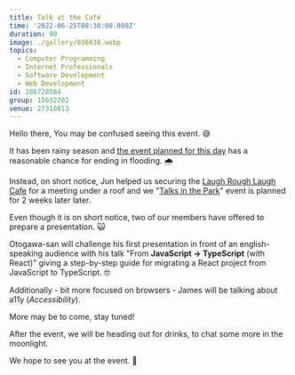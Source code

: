 ```yaml
---
title: Talk at the Café
time: '2022-06-25T08:30:00.000Z'
duration: 90
image: ./gallery/036038.webp
topics:
  - Computer Programming
  - Internet Professionals
  - Software Development
  - Web Development
id: 286728584
group: 15632202
venue: 27310813
---
```


Hello there, You may be confused seeing this event. 😅

It has been rainy season and [the event planned for this day](https://www.meetup.com/osaka-web-designers-and-developers-meetup/events/286489263/) has a reasonable chance for ending in flooding. 🌧

Instead, on short notice, Jun helped us securing the [Laugh Rough Laugh Cafe](https://goo.gl/maps/jkUbDWZqFmkx4Wp1A) for a meeting under a roof and we "[Talks in the Park](https://www.meetup.com/osaka-web-designers-and-developers-meetup/events/286489263/)" event is planned for 2 weeks later later.

Even though it is on short notice, two of our members have offered to prepare a presentation. 🙀

Otogawa-san will challenge his first presentation in front of an english-speaking audience with his talk "From **JavaScript → TypeScript** (with React)" giving a step-by-step guide for migrating a React project from JavaScript to TypeScript. 🤓

Additionally - bit more focused on browsers - James will be talking about a11y (*Accessibility*).

More may be to come, stay tuned!

After the event, we will be heading out for drinks, to chat some more in the moonlight.

We hope to see you at the event. 👋

